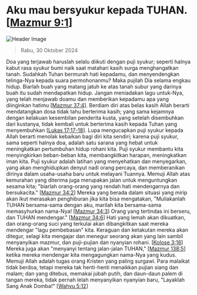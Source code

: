 
# Aku mau bersyukur kepada TUHAN. [[Mazmur 9:1](http://alkitab.sabda.org/?Mazmur%209:1)]

![Header Image](https://alkitab.app/slice/sunrise.jpg)

> Rabu, 30 Oktober 2024

Doa yang terjawab haruslah selalu diikuti dengan puji syukur; seperti halnya kabut rasa syukur bumi naik saat matahari kasih surga menghangatkan tanah. Sudahkah Tuhan bermurah hati kepadamu, dan menyendengkan telinga-Nya kepada suara permohonanmu? Maka pujilah Dia selama engkau hidup. Biarlah buah yang matang jatuh ke atas tanah subur yang darinya buah itu sudah mendapatkan hidup. Jangan meniadakan lagu untuk-Nya, yang telah menjawab doamu dan memberikan kepadamu apa yang diinginkan hatimu [[Mazmur 37:4](http://alkitab.sabda.org/?Mazmur%2037:4)]. Berdiam diri atas belas kasih Allah berarti mendatangkan dosa tidak tahu berterima kasih; yang sama kejamnya dengan kelakuan kesembilan penderita kusta, yang setelah disembuhkan dari kustanya, tidak kembali untuk berterima kasih kepada Tuhan yang menyembuhkan [[Lukas 17:17-18](http://alkitab.sabda.org/?Lukas%2017:17-18)]. Lupa mengucapkan puji syukur kepada Allah berarti menolak kebaikan bagi diri kita sendiri; karena puji syukur, sama seperti halnya doa, adalah satu sarana yang hebat untuk meningkatkan pertumbuhan hidup rohani kita. Puji syukur membantu kita menyingkirkan beban-beban kita, membangkitkan harapan, meningkatkan iman kita. Puji syukur adalah latihan yang menyehatkan dan menyegarkan, yang akan menghidupkan denyut nadi orang percaya, dan memberanikan dirinya dalam usaha-usaha baru untuk melayani Tuannya. Memuji Allah atas kemurahan yang diterima juga merupakan jalan untuk menguntungkan sesama kita; "biarlah orang-orang yang rendah hati mendengarnya dan bersukacita." [[Mazmur 34:2](http://alkitab.sabda.org/?Mazmur%2034:2)] Mereka yang berada dalam situasi yang mirip akan ikut merasakan penghiburan jika kita bisa mengatakan, "Muliakanlah TUHAN bersama-sama dengan aku, marilah kita bersama-sama memasyhurkan nama-Nya! [[Mazmur 34:3](http://alkitab.sabda.org/?Mazmur%2034:3)] Orang yang tertindas ini berseru, dan TUHAN mendengar." [[Mazmur 34:6](http://alkitab.sabda.org/?Mazmur%2034:6)] Hati yang lemah akan dikuatkan, dan orang-orang suci yang terkulai akan dibangkitkan saat mereka mendengar "lagu pembebasan" kita. Keraguan dan ketakutan mereka akan ditegur, selagi kita mengajar dan menegur seorang akan yang lain sambil menyanyikan mazmur, dan puji-pujian dan nyanyian rohani. [[Kolose 3:16](http://alkitab.sabda.org/?Kolose%203:16)] Mereka juga akan "menyanyi tentang jalan-jalan TUHAN," [[Mazmur 138:5](http://alkitab.sabda.org/?Mazmur%20138:5)] ketika mereka mendengar kita mengagungkan nama-Nya yang kudus. Memuji Allah adalah tugas orang Kristen yang paling surgawi. Para malaikat tidak berdoa, tetapi mereka tak henti-henti menaikkan pujian siang dan malam; dan yang ditebus, memakai jubah putih, dan daun-daun palem di tangan mereka, tidak pernah lelah menyanyikan nyanyian baru, "Layaklah Sang Anak Domba!" [[Wahyu 5:12](http://alkitab.sabda.org/?Wahyu%205:12)]
    